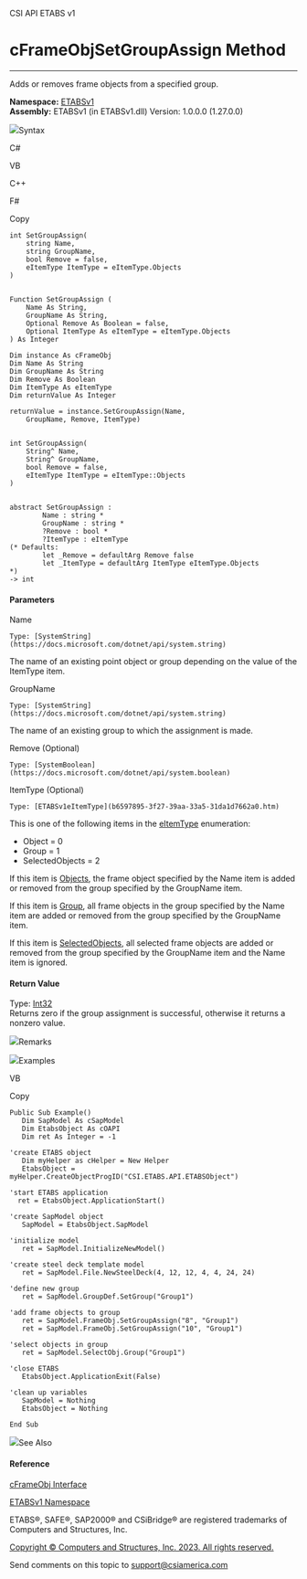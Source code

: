 ﻿

CSI API ETABS v1

# cFrameObjSetGroupAssign Method  
  
---  
  
Adds or removes frame objects from a specified group.

**Namespace:** [ETABSv1](2780f1b8-2033-5289-2298-1cdb2a7508d9.htm)  
**Assembly:** ETABSv1 (in ETABSv1.dll) Version: 1.0.0.0 (1.27.0.0)

![](../icons/SectionExpanded.png)Syntax

C#

VB

C++

F#

Copy

    
    
    int SetGroupAssign(
    	string Name,
    	string GroupName,
    	bool Remove = false,
    	eItemType ItemType = eItemType.Objects
    )
    
    
    Function SetGroupAssign ( 
    	Name As String,
    	GroupName As String,
    	Optional Remove As Boolean = false,
    	Optional ItemType As eItemType = eItemType.Objects
    ) As Integer
    
    Dim instance As cFrameObj
    Dim Name As String
    Dim GroupName As String
    Dim Remove As Boolean
    Dim ItemType As eItemType
    Dim returnValue As Integer
    
    returnValue = instance.SetGroupAssign(Name, 
    	GroupName, Remove, ItemType)
    
    
    int SetGroupAssign(
    	String^ Name, 
    	String^ GroupName, 
    	bool Remove = false, 
    	eItemType ItemType = eItemType::Objects
    )
    
    
    abstract SetGroupAssign : 
            Name : string * 
            GroupName : string * 
            ?Remove : bool * 
            ?ItemType : eItemType 
    (* Defaults:
            let _Remove = defaultArg Remove false
            let _ItemType = defaultArg ItemType eItemType.Objects
    *)
    -> int 
    

#### Parameters

Name

    Type: [SystemString](https://docs.microsoft.com/dotnet/api/system.string)  
The name of an existing point object or group depending on the value of the
ItemType item.

GroupName

    Type: [SystemString](https://docs.microsoft.com/dotnet/api/system.string)  
The name of an existing group to which the assignment is made.

Remove (Optional)

    Type: [SystemBoolean](https://docs.microsoft.com/dotnet/api/system.boolean)  

ItemType (Optional)

    Type: [ETABSv1eItemType](b6597895-3f27-39aa-33a5-31da1d7662a0.htm)  
This is one of the following items in the
[eItemType](b6597895-3f27-39aa-33a5-31da1d7662a0.htm) enumeration:

  * Object = 0
  * Group = 1
  * SelectedObjects = 2

If this item is [Objects](b6597895-3f27-39aa-33a5-31da1d7662a0.htm), the frame
object specified by the Name item is added or removed from the group specified
by the GroupName item.

If this item is [Group](b6597895-3f27-39aa-33a5-31da1d7662a0.htm), all frame
objects in the group specified by the Name item are added or removed from the
group specified by the GroupName item.

If this item is [SelectedObjects](b6597895-3f27-39aa-33a5-31da1d7662a0.htm),
all selected frame objects are added or removed from the group specified by
the GroupName item and the Name item is ignored.

#### Return Value

Type: [Int32](https://docs.microsoft.com/dotnet/api/system.int32)  
Returns zero if the group assignment is successful, otherwise it returns a
nonzero value.

![](../icons/SectionExpanded.png)Remarks

![](../icons/SectionExpanded.png)Examples

VB

Copy

    
    
    Public Sub Example()
       Dim SapModel As cSapModel
       Dim EtabsObject As cOAPI
       Dim ret As Integer = -1
    
    'create ETABS object
       Dim myHelper as cHelper = New Helper
       EtabsObject = myHelper.CreateObjectProgID("CSI.ETABS.API.ETABSObject")
    
    'start ETABS application
      ret = EtabsObject.ApplicationStart()
    
    'create SapModel object
       SapModel = EtabsObject.SapModel
    
    'initialize model
       ret = SapModel.InitializeNewModel()
    
    'create steel deck template model
       ret = SapModel.File.NewSteelDeck(4, 12, 12, 4, 4, 24, 24)
    
    'define new group
       ret = SapModel.GroupDef.SetGroup("Group1")
    
    'add frame objects to group
       ret = SapModel.FrameObj.SetGroupAssign("8", "Group1")
       ret = SapModel.FrameObj.SetGroupAssign("10", "Group1")
    
    'select objects in group
       ret = SapModel.SelectObj.Group("Group1")
    
    'close ETABS
       EtabsObject.ApplicationExit(False)
    
    'clean up variables
       SapModel = Nothing
       EtabsObject = Nothing
    
    End Sub

![](../icons/SectionExpanded.png)See Also

#### Reference

[cFrameObj Interface](d5342667-2977-9fdc-9769-e4e2becc0803.htm)

[ETABSv1 Namespace](2780f1b8-2033-5289-2298-1cdb2a7508d9.htm)

ETABS®, SAFE®, SAP2000® and CSiBridge® are registered trademarks of Computers
and Structures, Inc.  

[Copyright © Computers and Structures, Inc. 2023. All rights
reserved.](http://www.csiamerica.com)

Send comments on this topic to
[support@csiamerica.com](mailto:support%40csiamerica.com?Subject=CSI%20API%20ETABS%20v1)

